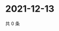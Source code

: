 # 2021-12-13

共 0 条

<!-- BEGIN WEIBO -->
<!-- 最后更新时间 Mon Dec 13 2021 06:00:28 GMT+0800 (China Standard Time) -->

<!-- END WEIBO -->
